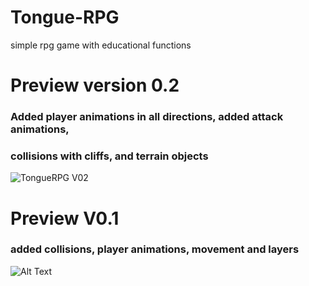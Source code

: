 # Tongue-RPG
simple rpg game with educational functions
# Preview version 0.2
### Added player animations in all directions, added attack animations, 
### collisions with cliffs, and terrain objects


![TongueRPG V02](https://user-images.githubusercontent.com/61236659/113924724-71a96380-97ea-11eb-988b-65d5a09aa189.gif)



# Preview V0.1
### added collisions, player animations, movement and layers
![Alt Text](https://recordit.co/BtURESt5U3.gif)
